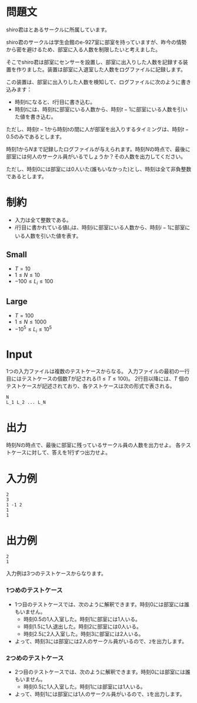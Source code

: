# 問題文

shiro君はとあるサークルに所属しています。

shiro君のサークルは学生会館のe-927室に部室を持っていますが、昨今の情勢から密を避けるため、部室に入る人数を制限したいと考えました。

そこでshiro君は部室にセンサーを設置し、部室に出入りした人数を記録する装置を作りました。装置は部室に入退室した人数をログファイルに記録します。

この装置は、部室に出入りした人数を検知して、ログファイルに次のように書き込みます：

- 時刻$t$になると、$t$行目に書き込む。
- 時刻$t$には、時刻$t$に部室にいる人数から、時刻$t-1$に部室にいる人数を引いた値を書き込む。

ただし、時刻$t-1$から時刻$t$の間に人が部室を出入りするタイミングは、時刻$t - 0.5$のみであるとします。

時刻$1$から$N$まで記録したログファイルが与えられます。時刻$N$の時点で、最後に部室には何人のサークル員がいるでしょうか？その人数を出力してください。

ただし、時刻0には部室には0人いた(誰もいなかった)とし、時刻は全て非負整数であるとします。

# 制約

- 入力は全て整数である。
- $i$行目に書かれている値$L_i$は、時刻$i$に部室にいる人数から、時刻$i-1$に部室にいる人数を引いた値を表す。

## Small

- $T=10$
- $1 \leq N \leq 10$
- $-100 \leq L_i \leq 100$

## Large

- $T=100$
- $1 \leq N \leq 1000$
- $-10^5 \leq L_i \leq 10^5$

# Input

1つの入力ファイルは複数のテストケースからなる。
入力ファイルの最初の一行目にはテストケースの個数$T$が記される$(1 \leq T \leq 100)$。
2行目以降には、$T$ 個のテストケースが記述されており、各テストケースは次の形式で表される。

```
N
L_1 L_2 ... L_N
```

# 出力

時刻$N$の時点で、最後に部室に残っているサークル員の人数を出力せよ。
各テストケースに対して、答えを1行ずつ出力せよ。

# 入力例

```
2
3
1 -1 2
1
1
```

# 出力例
```
2
1
```

入力例は3つのテストケースからなります。

### 1つめのテストケース

- 1つ目のテストケースでは、次のように解釈できます。時刻0には部室には誰もいません。
    - 時刻0.5の1人入室した。時刻1に部室には1人いる。
    - 時刻1.5に1人退出した。時刻2に部室には0人いる。
    - 時刻2.5に2人入室した。時刻3に部室には2人いる。
- よって、時刻3には部室には2人のサークル員がいるので、`2`を出力します。

### 2つめのテストケース

- 2つ目のテストケースでは、次のように解釈できます。時刻0には部室には誰もいません。
    - 時刻0.5に1人入室した。時刻1には部室には1人いる。
- よって、時刻1には部室には1人のサークル員がいるので、`1`を出力します。
